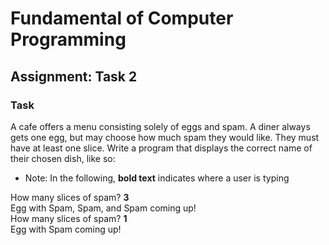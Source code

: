 # Fundamental of Computer Programming

## Assignment: Task 2

### Task

A cafe offers a menu consisting solely of eggs and spam. A diner always gets one
egg, but may choose how much spam they would like. They must have at least one
slice. Write a program that displays the correct name of their chosen dish, like so:

- Note: In the following, **bold text** indicates where a user is typing

How many slices of spam? **3**<br>
Egg with Spam, Spam, and Spam coming up!<br>
How many slices of spam? **1**<br>
Egg with Spam coming up!<br>
